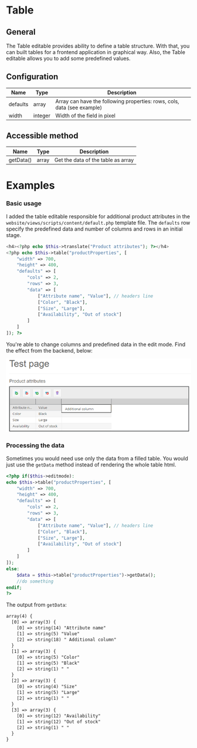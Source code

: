 # Table 

## General

The Table editable provides ability to define a table structure.
With that, you can built tables for a frontend application in graphical way. 
Also, the Table editable allows you to add some predefined values.

## Configuration

| Name     | Type    | Description                                                             |
|----------|---------|-------------------------------------------------------------------------|
| defaults | array   | Array can have the following properties: rows, cols, data (see example) |
| width    | integer | Width of the field in pixel                                             |

## Accessible method

| Name      | Type  | Description                        |
|-----------|-------|------------------------------------|
| getData() | array | Get the data of the table as array |

# Examples

### Basic usage

I added the table editable responsible for additional product attributes in the ```website/views/scripts/content/default.php``` template file. 
The ```defaults``` row specify the predefined data and number of columns and rows in an initial stage. 

```php
<h4><?php echo $this->translate("Product attributes"); ?></h4>
<?php echo $this->table("productProperties", [
    "width" => 700,
    "height" => 400,
    "defaults" => [
        "cols" => 2,
        "rows" => 3,
        "data" => [
            ["Attribute name", "Value"], // headers line
            ["Color", "Black"],
            ["Size", "Large"],
            ["Availability", "Out of stock"]
        ]
    ]
]); ?>
```

You're able to change columns and predefined data in the edit mode.
Find the effect from the backend, below:

![Table editable rendered in the editmode](../../img/editables_table_editmode.png)

### Processing the data

Sometimes you would need use only the data from a filled table. 
You would just use the ```getData``` method instead of rendering the whole table html.

```php
<?php if($this->editmode):
echo $this->table("productProperties", [
    "width" => 700,
    "height" => 400,
    "defaults" => [
        "cols" => 2,
        "rows" => 3,
        "data" => [
            ["Attribute name", "Value"], // headers line
            ["Color", "Black"],
            ["Size", "Large"],
            ["Availability", "Out of stock"]
        ]
    ]
]);
else:
    $data = $this->table("productProperties")->getData();
    //do something
endif;
?>
```


The output from ```getData```:

```
array(4) {
  [0] => array(3) {
    [0] => string(14) "Attribute name"
    [1] => string(5) "Value"
    [2] => string(18) " Additional column"
  }
  [1] => array(3) {
    [0] => string(5) "Color"
    [1] => string(5) "Black"
    [2] => string(1) " "
  }
  [2] => array(3) {
    [0] => string(4) "Size"
    [1] => string(5) "Large"
    [2] => string(1) " "
  }
  [3] => array(3) {
    [0] => string(12) "Availability"
    [1] => string(12) "Out of stock"
    [2] => string(1) " "
  }
}
```